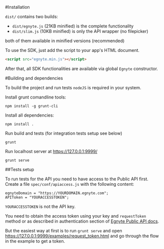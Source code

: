 #Installation

`dist/` contains two builds:
 - `dist/egnyte.js` (21KB minified) is the complete functionality
 - `dist/slim.js` (10KB minified) is only the API wrapper (no filepicker)
 
both of them available in minified versions (recommended)

To use the SDK, just add the script to your app's HTML document.

```html
<script src="egnyte.min.js"></script>
```

After that, all SDK functionalities are available via global `Egnyte` constructor.

#Building and dependencies

To build the project and run tests `nodeJS` is required in your system.

Install grunt comandline tools:

    npm install -g grunt-cli

Install all dependencies:

    npm install .

Run build and tests (for integration tests setup see below)

    grunt
    

    
Run localhost server at https://127.0.0.1:9999/

    grunt serve



##Tests setup

To run tests for the API you need to have access to the Public API first.
Create a file `spec/conf/apiaccess.js` with the following content:

    egnyteDomain = "https://YOURDOMAIN.egnyte.com";
    APIToken = "YOURACCESSTOKEN";

`YOURACCESSTOKEN` is not the API key. 

You need to obtain the access token using your key and `requestToken` method or as described in authentication section of [Egnyte Public API docs](http://developers.egnyte.com/docs). 

But the easiest way at first is to run `grunt serve` and open https://127.0.0.1:9999/examples/request_token.html and go through the flow in the example to get a token.
